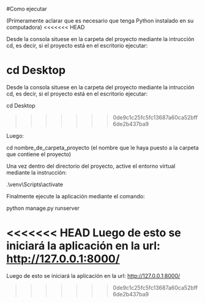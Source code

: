 #Como ejecutar

(Primeramente aclarar que es necesario que tenga Python instalado en su computadora)
<<<<<<< HEAD

Desde la consola situese en la carpeta del proyecto mediante la intrucción cd, es decir, si el proyecto está en el escritorio ejecutar:

cd Desktop
=======

Desde la consola situese en la carpeta del proyecto mediante la intrucción cd, 
es decir, si el proyecto está en el escritorio ejecutar:

cd Desktop 
>>>>>>> 0de9c1c25fc5fc13687a60ca52bff6de2b437ba9

Luego:

cd nombre_de_carpeta_proyecto (el nombre que le haya puesto a la carpeta que contiene el proyecto)

Una vez dentro del directorio del proyecto, active el entorno virtual mediante la instrucción:

.\venv\Scripts\activate

Finalmente ejecute la aplicación mediante el comando:

python manage.py runserver

<<<<<<< HEAD
Luego de esto se iniciará la aplicación en la url: http://127.0.0.1:8000/
=======
Luego de esto se iniciará la aplicación en la url: http://127.0.0.1:8000/
>>>>>>> 0de9c1c25fc5fc13687a60ca52bff6de2b437ba9
